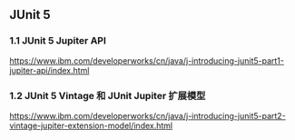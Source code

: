 ## JUnit 5 
### 1.1 JUnit 5 Jupiter API
https://www.ibm.com/developerworks/cn/java/j-introducing-junit5-part1-jupiter-api/index.html

### 1.2 JUnit 5 Vintage 和 JUnit Jupiter 扩展模型

https://www.ibm.com/developerworks/cn/java/j-introducing-junit5-part2-vintage-jupiter-extension-model/index.html


